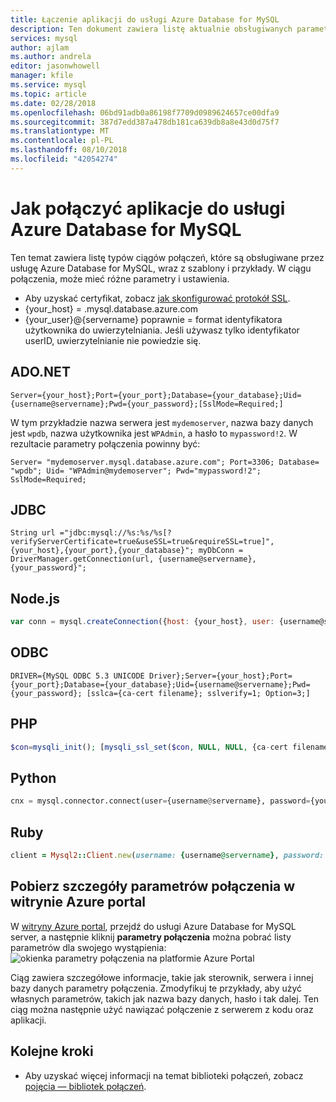 ```yaml
---
title: Łączenie aplikacji do usługi Azure Database for MySQL
description: Ten dokument zawiera listę aktualnie obsługiwanych parametrów połączenia dla aplikacji, aby połączyć się z usługą Azure Database for MySQL, w tym ADO.NET (C#), JDBC, Node.js, ODBC, PHP, Python i Ruby.
services: mysql
author: ajlam
ms.author: andrela
editor: jasonwhowell
manager: kfile
ms.service: mysql
ms.topic: article
ms.date: 02/28/2018
ms.openlocfilehash: 06bd91adb0a86198f7709d0989624657ce00dfa9
ms.sourcegitcommit: 387d7edd387a478db181ca639db8a8e43d0d75f7
ms.translationtype: MT
ms.contentlocale: pl-PL
ms.lasthandoff: 08/10/2018
ms.locfileid: "42054274"
---
```

# <a name="how-to-connect-applications-to-azure-database-for-mysql"></a>Jak połączyć aplikacje do usługi Azure Database for MySQL
Ten temat zawiera listę typów ciągów połączeń, które są obsługiwane przez usługę Azure Database for MySQL, wraz z szablony i przykłady. W ciągu połączenia, może mieć różne parametry i ustawienia.

- Aby uzyskać certyfikat, zobacz [jak skonfigurować protokół SSL](./howto-configure-ssl.md).
- {your_host} = <servername>.mysql.database.azure.com
- {your_user}@{servername} poprawnie = format identyfikatora użytkownika do uwierzytelniania.  Jeśli używasz tylko identyfikator userID, uwierzytelnianie nie powiedzie się.

## <a name="adonet"></a>ADO.NET
```ado.net
Server={your_host};Port={your_port};Database={your_database};Uid={username@servername};Pwd={your_password};[SslMode=Required;]
```

W tym przykładzie nazwa serwera jest `mydemoserver`, nazwa bazy danych jest `wpdb`, nazwa użytkownika jest `WPAdmin`, a hasło to `mypassword!2`. W rezultacie parametry połączenia powinny być:

```ado.net
Server= "mydemoserver.mysql.database.azure.com"; Port=3306; Database= "wpdb"; Uid= "WPAdmin@mydemoserver"; Pwd="mypassword!2"; SslMode=Required;
```

## <a name="jdbc"></a>JDBC
```jdbc
String url ="jdbc:mysql://%s:%s/%s[?verifyServerCertificate=true&useSSL=true&requireSSL=true]",{your_host},{your_port},{your_database}"; myDbConn = DriverManager.getConnection(url, {username@servername}, {your_password}";
```

## <a name="nodejs"></a>Node.js
```node.js
var conn = mysql.createConnection({host: {your_host}, user: {username@servername}, password: {your_password}, database: {your_database}, Port: {your_port}[, ssl:{ca:fs.readFileSync({ca-cert filename})}}]);
```

## <a name="odbc"></a>ODBC
```odbc
DRIVER={MySQL ODBC 5.3 UNICODE Driver};Server={your_host};Port={your_port};Database={your_database};Uid={username@servername};Pwd={your_password}; [sslca={ca-cert filename}; sslverify=1; Option=3;]
```

## <a name="php"></a>PHP
```php
$con=mysqli_init(); [mysqli_ssl_set($con, NULL, NULL, {ca-cert filename}, NULL, NULL);] mysqli_real_connect($con, {your_host}, {username@servername}, {your_password}, {your_database}, {your_port});
```

## <a name="python"></a>Python
```python
cnx = mysql.connector.connect(user={username@servername}, password={your_password}, host={your_host}, port={your_port}, database={your_database}[, ssl_ca={ca-cert filename}, ssl_verify_cert=true])
```

## <a name="ruby"></a>Ruby
```ruby
client = Mysql2::Client.new(username: {username@servername}, password: {your_password}, database: {your_database}, host: {your_host}, port: {your_port}[, sslca:{ca-cert filename}, sslverify:false, sslcipher:'AES256-SHA'])
```

## <a name="get-the-connection-string-details-from-the-azure-portal"></a>Pobierz szczegóły parametrów połączenia w witrynie Azure portal
W [witryny Azure portal](https://portal.azure.com), przejdź do usługi Azure Database for MySQL server, a następnie kliknij **parametry połączenia** można pobrać listy parametrów dla swojego wystąpienia: ![okienka parametry połączenia na platformie Azure Portal](./media/howto-connection-strings/connection-strings-on-portal.png)

Ciąg zawiera szczegółowe informacje, takie jak sterownik, serwera i innej bazy danych parametry połączenia. Zmodyfikuj te przykłady, aby użyć własnych parametrów, takich jak nazwa bazy danych, hasło i tak dalej. Ten ciąg można następnie użyć nawiązać połączenie z serwerem z kodu oraz aplikacji.

## <a name="next-steps"></a>Kolejne kroki
- Aby uzyskać więcej informacji na temat biblioteki połączeń, zobacz [pojęcia — bibliotek połączeń](./concepts-connection-libraries.md).
